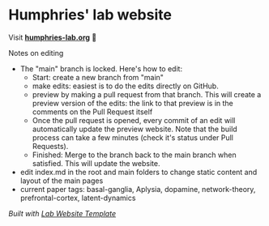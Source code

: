 
# Humphries' lab website

Visit **[humphries-lab.org](http://humphries-lab.org)** 🚀

Notes on editing
- The "main" branch is locked. Here's how to edit:
  - Start: create a new branch from "main"
  - make edits: easiest is to do the edits directly on GitHub. 
  - preview by making a pull request from that branch. This will create a preview version of the edits: the link to that preview is in the comments on the Pull Request itself
  - Once the pull request is opened, every commit of an edit will automatically update the preview website. Note that the build process can take a few minutes (check it's status under Pull Requests).
  - Finished: Merge to the branch back to the main branch when satisfied. This will update the website.
- edit index.md in the root and main folders to change static content and layout of the main pages
- current paper tags: basal-ganglia, Aplysia, dopamine, network-theory, prefrontal-cortex, latent-dynamics

_Built with [Lab Website Template](https://greene-lab.gitbook.io/lab-website-template-docs)_
